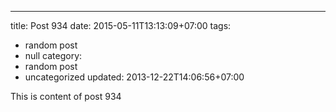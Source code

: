---
title: Post 934
date: 2015-05-11T13:13:09+07:00
tags:
  - random post
  - null
category:
  - random post
  - uncategorized
updated: 2013-12-22T14:06:56+07:00

This is content of post 934